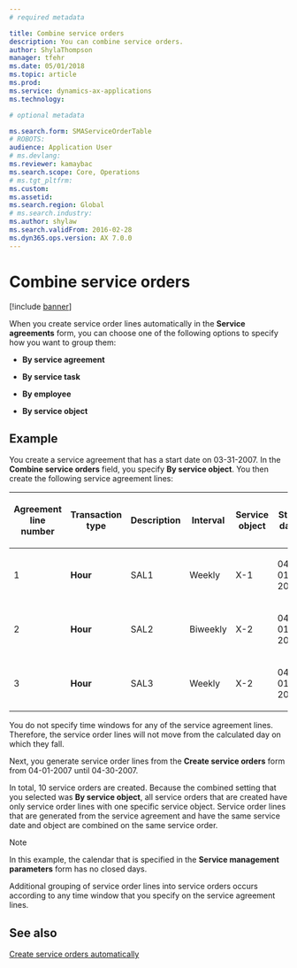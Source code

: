 ```yaml
---
# required metadata

title: Combine service orders  
description: You can combine service orders.
author: ShylaThompson
manager: tfehr
ms.date: 05/01/2018
ms.topic: article
ms.prod: 
ms.service: dynamics-ax-applications
ms.technology: 

# optional metadata

ms.search.form: SMAServiceOrderTable
# ROBOTS: 
audience: Application User
# ms.devlang: 
ms.reviewer: kamaybac
ms.search.scope: Core, Operations
# ms.tgt_pltfrm: 
ms.custom: 
ms.assetid: 
ms.search.region: Global
# ms.search.industry: 
ms.author: shylaw
ms.search.validFrom: 2016-02-28
ms.dyn365.ops.version: AX 7.0.0
---
```


# Combine service orders   

[!include [banner](../includes/banner.md)]


When you create service order lines automatically in the **Service agreements** form, you can choose one of the following options to specify how you want to group them:

  - **By service agreement**

  - **By service task**

  - **By employee**

  - **By service object**

## Example

You create a service agreement that has a start date on 03-31-2007. In the **Combine service orders** field, you specify **By service object**. You then create the following service agreement lines:

<table style="width:100%;">
<colgroup>
<col style="width: 16%" />
<col style="width: 16%" />
<col style="width: 16%" />
<col style="width: 16%" />
<col style="width: 16%" />
<col style="width: 16%" />
</colgroup>
<thead>
<tr class="header">
<th><p>Agreement line number</p></th>
<th><p>Transaction type</p></th>
<th><p>Description</p></th>
<th><p>Interval</p></th>
<th><p>Service object</p></th>
<th><p>Start date</p></th>
</tr>
</thead>
<tbody>
<tr class="odd">
<td><p>1</p></td>
<td><p><strong>Hour</strong></p></td>
<td><p>SAL1</p></td>
<td><p>Weekly</p></td>
<td><p>X-1</p></td>
<td><p>04-01-2007</p></td>
</tr>
<tr class="even">
<td><p>2</p></td>
<td><p><strong>Hour</strong></p></td>
<td><p>SAL2</p></td>
<td><p>Biweekly</p></td>
<td><p>X-2</p></td>
<td><p>04-01-2007</p></td>
</tr>
<tr class="odd">
<td><p>3</p></td>
<td><p><strong>Hour</strong></p></td>
<td><p>SAL3</p></td>
<td><p>Weekly</p></td>
<td><p>X-2</p></td>
<td><p>04-01-2007</p></td>
</tr>
</tbody>
</table>


You do not specify time windows for any of the service agreement lines. Therefore, the service order lines will not move from the calculated day on which they fall.

Next, you generate service order lines from the **Create service orders** form from 04-01-2007 until 04-30-2007.

In total, 10 service orders are created. Because the combined setting that you selected was **By service object**, all service orders that are created have only service order lines with one specific service object. Service order lines that are generated from the service agreement and have the same service date and object are combined on the same service order.


> [!NOTE]
> <P>In this example, the calendar that is specified in the <STRONG>Service management parameters</STRONG> form has no closed days.</P>



Additional grouping of service order lines into service orders occurs according to any time window that you specify on the service agreement lines.

## See also

[Create service orders automatically](create-service-orders-automatically.md)

  


